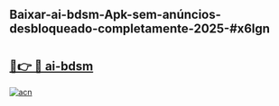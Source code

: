 ## Baixar-ai-bdsm-Apk-sem-anúncios-desbloqueado-completamente-2025-#x6lgn

# <h2><a href="https://ainizakaria.my?title=ai-bdsm&ref=20M">🔗👉 🔴 ai-bdsm</a></h2>

[![acn](https://github.com/user-attachments/assets/0f9c940e-d8b0-45ae-aac7-cd30a18b3e1c)](https://ainizakaria.my?title=ai-bdsm&ref=20M)


